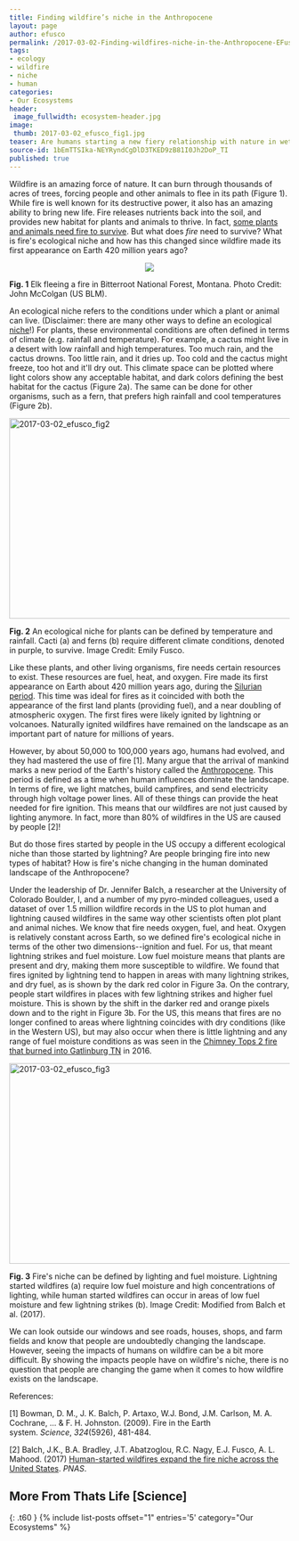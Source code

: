 ```yaml
---
title: Finding wildfire’s niche in the Anthropocene
layout: page
author: efusco
permalink: /2017-03-02-Finding-wildfires-niche-in-the-Anthropocene-EFusco/
tags:
- ecology
- wildfire
- niche
- human
categories:
- Our Ecosystems
header:
 image_fullwidth: ecosystem-header.jpg
image:
 thumb: 2017-03-02_efusco_fig1.jpg
teaser: Are humans starting a new fiery relationship with nature in wetter climates?
source-id: 1bEmTTSIka-NEYRyndCgDlD3TKED9zB81I0Jh2DoP_TI
published: true
---
```

Wildfire is an amazing force of nature. It can burn through thousands of acres of trees, forcing people and other animals to flee in its path (Figure 1). While fire is well known for its destructive power, it also has an amazing ability to bring new life. Fire releases nutrients back into the soil, and provides new habitat for plants and animals to thrive. In fact, [some plants and animals need fire to survive](https://www.fws.gov/southeastfire/what/ecology.html). But what does *fire* need to survive? What is fire's ecological niche and how has this changed since wildfire made its first appearance on Earth 420 million years ago?

<div style="text-align:center"><img src ="https://upload.wikimedia.org/wikipedia/commons/d/d4/Deerfire_high_res.jpg"/></div>

**Fig. 1** Elk fleeing a fire in Bitterroot National Forest, Montana. Photo Credit: John McColgan (US BLM).

An ecological niche refers to the conditions under which a plant or animal can live. (Disclaimer: there are many other ways to define an ecological [niche](https://en.wikipedia.org/wiki/Ecological_niche)!) For plants, these environmental conditions are often defined in terms of climate (e.g. rainfall and temperature). For example, a cactus might live in a desert with low rainfall and high temperatures. Too much rain, and the cactus drowns. Too little rain, and it dries up. Too cold and the cactus might freeze, too hot and it'll dry out. This climate space can be plotted where light colors show any acceptable habitat, and dark colors defining the best habitat for the cactus (Figure 2a). The same can be done for other organisms, such as a fern, that prefers high rainfall and cool temperatures (Figure 2b).

<a data-flickr-embed="true"  href="https://www.flickr.com/photos/139839751@N06/32379850413/in/dateposted-friend/" title="2017-03-02_efusco_fig2"><img src="https://c1.staticflickr.com/1/734/32379850413_b4de5c46cc_z.jpg" width="640" height="360" alt="2017-03-02_efusco_fig2"></a><script async src="//embedr.flickr.com/assets/client-code.js" charset="utf-8"></script>

**Fig. 2** An ecological niche for plants can be defined by temperature and rainfall. Cacti (a) and ferns (b) require different climate conditions, denoted in purple, to survive. Image Credit: Emily Fusco.

Like these plants, and other living organisms, fire needs certain resources to exist. These resources are fuel, heat, and oxygen. Fire made its first appearance on Earth about 420 million years ago, during the [Silurian period](http://www.ucmp.berkeley.edu/silurian/silurian.php). This time was ideal for fires as it coincided with both the appearance of the first land plants (providing fuel), and a near doubling of atmospheric oxygen. The first fires were likely ignited by lightning or volcanoes. Naturally ignited wildfires have remained on the landscape as an important part of nature for millions of years. 

However, by about 50,000 to 100,000 years ago, humans had evolved, and they had mastered the use of fire [1]. Many argue that the arrival of mankind marks a new period of the Earth's history called the [Anthropocene](http://www.smithsonianmag.com/science-nature/what-is-the-anthropocene-and-are-we-in-it-164801414/). This period is defined as a time when human influences dominate the landscape. In terms of fire, we light matches, build campfires, and send electricity through high voltage power lines. All of these things can provide the heat needed for fire ignition. This means that our wildfires are not just caused by lighting anymore. In fact, more than 80% of wildfires in the US are caused by people [2]! 

But do those fires started by people in the US occupy a different ecological niche than those started by lightning? Are people bringing fire into new types of habitat? How is fire's niche changing in the human dominated landscape of the Anthropocene?

Under the leadership of Dr. Jennifer Balch, a researcher at the University of Colorado Boulder, I, and a number of my pyro-minded colleagues, used a dataset of over 1.5 million wildfire records in the US to plot human and lightning caused wildfires in the same way other scientists often plot plant and animal niches. We know that fire needs oxygen, fuel, and heat. Oxygen is relatively constant across Earth, so we defined fire's ecological niche in terms of the other two dimensions--ignition and fuel. For us, that meant lightning strikes and fuel moisture. Low fuel moisture means that plants are present and dry, making them more susceptible to wildfire. We found that fires ignited by lightning tend to happen in areas with many lightning strikes, and dry fuel, as is shown by the dark red color in Figure 3a. On the contrary, people start wildfires in places with few lightning strikes and higher fuel moisture. This is shown by the shift in the darker red and orange pixels down and to the right in Figure 3b. For the US, this means that fires are no longer confined to areas where lightning coincides with dry conditions (like in the Western US), but may also occur when there is little lightning and any range of fuel moisture conditions as was seen in the [Chimney Tops 2 fire that burned into Gatlinburg TN](http://wildfiretoday.com/2016/12/07/two-juveniles-charged-with-starting-fire-that-burned-into-gatlinburg/) in 2016. 

<a data-flickr-embed="true"  href="https://www.flickr.com/photos/139839751@N06/32350124154/in/dateposted-friend/" title="2017-03-02_efusco_fig3"><img src="https://c1.staticflickr.com/3/2945/32350124154_5cb89df601_z.jpg" width="640" height="360" alt="2017-03-02_efusco_fig3"></a><script async src="//embedr.flickr.com/assets/client-code.js" charset="utf-8"></script>

**Fig. 3** Fire's niche can be defined by lighting and fuel moisture. Lightning started wildfires (a) require low fuel moisture and high concentrations of lighting, while human started wildfires can occur in areas of low fuel moisture and few lightning strikes (b). Image Credit: Modified from Balch et al. (2017).

We can look outside our windows and see roads, houses, shops, and farm fields and know that people are undoubtedly changing the landscape. However, seeing the impacts of humans on wildfire can be a bit more difficult. By showing the impacts people have on wildfire's niche, there is no question that people are changing the game when it comes to how wildfire exists on the landscape. 

References:

[1] Bowman, D. M., J. K. Balch, P. Artaxo, W.J. Bond, J.M. Carlson, M. A. Cochrane, ... & F. H. Johnston. (2009). Fire in the Earth system. *Science*, *324*(5926), 481-484.

[2] Balch, J.K., B.A. Bradley, J.T. Abatzoglou, R.C. Nagy, E.J. Fusco, A. L. Mahood. (2017) [Human-started wildfires expand the fire niche across the United States](http://www.pnas.org/content/early/2017/02/21/1617394114.full). *PNAS*. 


## More From Thats Life [Science]
{: .t60 }
{% include list-posts offset="1" entries='5' category="Our Ecosystems" %}

